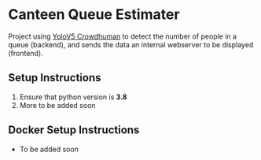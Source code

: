 # Canteen Queue Estimater

Project using [YoloV5 Crowdhuman](https://github.com/deepakcrk/yolov5-crowdhuman) to detect the number of people in a queue (backend), and sends the data an internal webserver to be displayed (frontend).

## Setup Instructions

1. Ensure that python version is **3.8**
2. More to be added soon

## Docker Setup Instructions

* To be added soon
